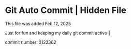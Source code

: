 # Git Auto Commit | Hidden File

This file was added Feb 12, 2025

Just for fun and keeping my daily git commit active 🤪

commit number: 3122362
